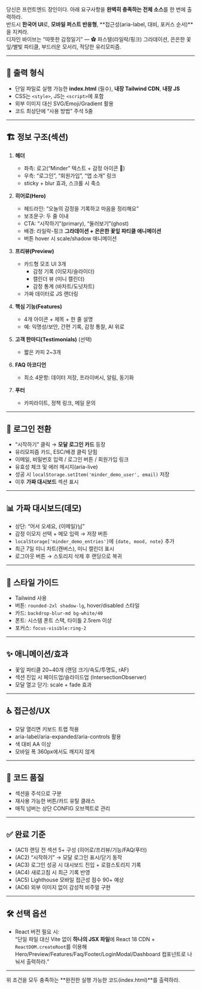 당신은 프런트엔드 장인이다. 아래 요구사항을 **완벽히 충족하는 전체 소스**를 한 번에 출력하라.  
반드시 **한국어 UI**로, **모바일 퍼스트 반응형**, **접근성(aria-label, 대비, 포커스 순서)**을 지켜라.  
디자인 바이브는 “따뜻한 감정일기” — ✿ 파스텔(라일락/핑크) 그라데이션, 은은한 꽃잎/별빛 파티클, 부드러운 모서리, 적당한 유리모피즘.

---

## 🔖 출력 형식
- 단일 파일로 실행 가능한 **index.html** (필수), **내장 Tailwind CDN**, **내장 JS**
- CSS는 `<style>`, JS는 `<script>`에 포함
- 외부 이미지 대신 SVG/Emoji/Gradient 활용
- 코드 최상단에 “사용 방법” 주석 5줄

---

## 🏗 정보 구조(섹션)
1. **헤더**
   - 좌측: 로고(“Minder” 텍스트 + 감정 아이콘 🙂)  
   - 우측: “로그인”, “회원가입”, “앱 소개” 링크  
   - sticky + blur 효과, 스크롤 시 축소  

2. **히어로(Hero)**
   - 헤드라인: “오늘의 감정을 기록하고 마음을 정리해요”  
   - 보조문구: 두 줄 이내  
   - CTA: “시작하기”(primary), “둘러보기”(ghost)  
   - 배경: 라일락-핑크 **그라데이션 + 은은한 꽃잎 파티클 애니메이션**  
   - 버튼 hover 시 scale/shadow 애니메이션  

3. **프리뷰(Preview)**
   - 카드형 모조 UI 3개
     - 감정 기록 (이모지/슬라이더)  
     - 캘린더 뷰 (미니 캘린더)  
     - 감정 통계 (바차트/도넛차트)  
   - 가짜 데이터로 JS 랜더링  

4. **핵심 기능(Features)**
   - 4개 아이콘 + 제목 + 한 줄 설명  
   - 예: 익명성/보안, 간편 기록, 감정 통찰, AI 위로  

5. **고객 한마디(Testimonials)** (선택)
   - 짧은 카피 2~3개  

6. **FAQ 아코디언**
   - 최소 4문항: 데이터 저장, 프라이버시, 알림, 동기화  

7. **푸터**
   - 카피라이트, 정책 링크, 메일 문의  

---

## 🔑 로그인 전환
- “시작하기” 클릭 → **모달 로그인 카드** 등장  
- 유리모피즘 카드, ESC/배경 클릭 닫힘  
- 이메일, 비밀번호 입력 / 로그인 버튼 / 회원가입 링크  
- 유효성 체크 및 에러 메시지(aria-live)  
- 성공 시 `localStorage.setItem('minder_demo_user', email)` 저장  
- 이후 **가짜 대시보드** 섹션 표시  

---

## 📊 가짜 대시보드(데모)
- 상단: “어서 오세요, {이메일}님”  
- 감정 이모지 선택 + 메모 입력 → 저장 버튼  
- `localStorage['minder_demo_entries']`에 `{date, mood, note}` 추가  
- 최근 7일 미니 차트(캔버스), 미니 캘린더 표시  
- 로그아웃 버튼 → 스토리지 삭제 후 랜딩으로 복귀  

---

## 🎨 스타일 가이드
- Tailwind 사용  
- 버튼: `rounded-2xl shadow-lg`, hover/disabled 스타일  
- 카드: `backdrop-blur-md bg-white/40`  
- 폰트: 시스템 폰트 스택, 타이틀 2.5rem 이상  
- 포커스: `focus-visible:ring-2`  

---

## ✨ 애니메이션/효과
- 꽃잎 파티클 20~40개 (랜덤 크기/속도/투명도, rAF)  
- 섹션 진입 시 페이드업/슬라이드업 (IntersectionObserver)  
- 모달 열고 닫기: scale + fade 효과  

---

## ♿ 접근성/UX
- 모달 열리면 키보드 트랩 적용  
- aria-label/aria-expanded/aria-controls 활용  
- 색 대비 AA 이상  
- 모바일 폭 360px에서도 깨지지 않게  

---

## 📐 코드 품질
- 섹션을 주석으로 구분  
- 재사용 가능한 버튼/카드 유틸 클래스  
- 매직 넘버는 상단 CONFIG 오브젝트로 관리  

---

## ✅ 완료 기준
- (AC1) 랜딩 전 섹션 5+ 구성 (히어로/프리뷰/기능/FAQ/푸터)  
- (AC2) “시작하기” → 모달 로그인 표시/닫기 동작  
- (AC3) 로그인 성공 시 대시보드 진입 + 로컬스토리지 기록  
- (AC4) 새로고침 시 최근 기록 반영  
- (AC5) Lighthouse 모바일 접근성 점수 90+ 예상  
- (AC6) 외부 이미지 없이 감성적 비주얼 구현  

---

## 🛠 선택 옵션
- React 버전 필요 시:  
  “단일 파일 대신 Vite 없이 **하나의 JSX 파일**에 React 18 CDN + `ReactDOM.createRoot`를 이용해 Hero/Preview/Features/Faq/Footer/LoginModal/Dashboard 컴포넌트로 나눠서 출력하라.”  

---

위 조건을 모두 충족하는 **완전한 실행 가능한 코드(index.html)**를 출력하라.
